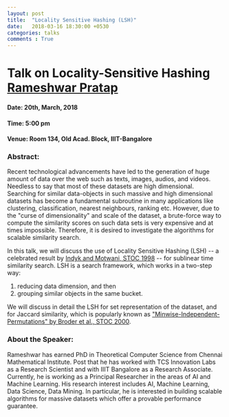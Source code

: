 ```yaml
---
layout: post
title:  "Locality Sensitive Hashing (LSH)"
date:   2018-03-16 18:30:00 +0530
categories: talks
comments : True
---
```

# Talk on Locality-Sensitive Hashing [Rameshwar Pratap](https://sites.google.com/site/prataprameshwaryadav/)

#### Date: 20th, March, 2018

#### Time: 5:00 pm

#### Venue: Room 134, Old Acad. Block, IIIT-Bangalore

### Abstract:

Recent technological advancements have led to the generation of huge amount of data over the web such as texts, images, audios, and videos. Needless to say that most of these datasets are high dimensional. Searching for similar data-objects in such massive and high dimensional datasets has become a fundamental subroutine in many applications like clustering, classification, nearest neighbours, ranking etc. However, due to the "curse of dimensionality" and scale of the dataset, a brute-force way to compute the similarity scores on such data sets is very expensive and at times impossible. Therefore, it is desired to investigate the algorithms for scalable similarity search.

In this talk, we will discuss the use of Locality Sensitive Hashing (LSH) -- a celebrated result by [Indyk and Motwani, STOC 1998](http://www.cs.princeton.edu/courses/archive/spr04/cos598B/bib/IndykM-curse.pdf) -- for sublinear time similarity search. LSH is a search framework, which works in a two-step way:
1) reducing data dimension, and then
2) grouping similar objects in the same bucket.

We will discuss in detail the LSH for set representation of the dataset, and for Jaccard similarity, which is popularly known as ["Minwise-Independent-Permutations" by Broder et al., STOC 2000](https://dl.acm.org/citation.cfm?id=348768).

### About the Speaker:
Rameshwar has earned PhD in Theoretical Computer Science from Chennai Mathematical Institute. Post that he has worked with TCS Innovation Labs as a Research Scientist and with IIIT Bangalore as a Research Associate. Currently, he is working as a Principal Researcher in the areas of AI and Machine Learning. His research interest includes AI, Machine Learning, Data Science, Data Mining. In particular, he is interested in building scalable algorithms for massive datasets which offer a provable performance guarantee.

